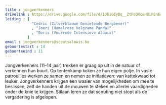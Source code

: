 ```yaml
---
title : jongverkenners
drivelink : https://drive.google.com/file/d/1J6iGEyDq__ZtFdQXceH8iFEn6aU61WEA/preview
leiding : [
            "Cedric (Zilverblauwe Genietende Bergbever)"
            , "Joeri (Hemelroze Volgzame Panda)"
            , "Boris (Vuurrode Intensieve Alpaca)"
          ]
email : jongverkenners@scoutsalowis.be
geboortestart : 14
geboorteeind : 11
---
```


Jongverkenners (11–14 jaar) trekken er graag op uit in de natuur of verkennen hun buurt.
Op tentenkamp koken ze hun eigen potje. In vaste patrouilles werken ze samen en nemen ze initiatieven: van kattekwaad tot leuker.
Jongverkenners krijgen een waaier van mogelijkheden om mee te beslissen, zelf de handen uit de mouwen te steken en allerlei vaardigheden onder de knie te krijgen. Stilaan leren ze dat scouting niet stopt als de vergadering is afgelopen.
